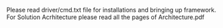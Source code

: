 Please read driver/cmd.txt file for installations and bringing up framework. For Solution Acrhitecture please read all the pages of Architecture.pdf

